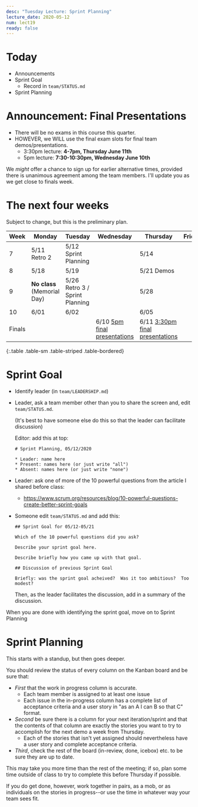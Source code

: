 ```yaml
---
desc: "Tuesday Lecture: Sprint Planning"
lecture_date: 2020-05-12
num: lect19
ready: false
---
```


# Today

* Announcements
* Sprint Goal
  - Record in `team/STATUS.md`
* Sprint Planning

# Announcement: Final Presentations

* There will be no exams in this course this quarter.
* HOWEVER, we WILL use the final exam slots for final team demos/presentations.
  - 3:30pm lecture: **4-7pm, Thursday June 11th**  
  - 5pm lecture: **7:30-10:30pm, Wednesday June 10th**
  
We *might* offer a chance to sign up for earlier alternative times, provided there is unanimous agreement among the team members.   I'll update you as we get close to finals week.

# The next four weeks

Subject to change, but this is the preliminary plan.

| Week | Monday        | Tuesday              | Wednesday |  Thursday      | Friday |
|------|---------------|----------------------|-----------|----------------|--------|
|  7   | 5/11 Retro 2 | 5/12 Sprint Planning |       | 5/14          | |
|  8   | 5/18         | 5/19                 |       | 5/21  Demos   | |
|  9   | **No class** (Memorial Day) | 5/26  Retro 3 / Sprint Planning  |  | 5/28     | |
|  10   | 6/01       | 6/02           |        | 6/05 | |
| Finals |  |  | 6/10 [5pm final presentations](https://ucsb-cs48.github.io/s20/exam/5pm_section/) | 6/11 [3:30pm final presentations](https://ucsb-cs48.github.io/s20/exam/330pm_section/) | |
{:.table .table-sm .table-striped .table-bordered}

# Sprint Goal

* Identify leader (in `team/LEADERSHIP.md`)
* Leader, ask a team member other than you to share the screen and, edit `team/STATUS.md`. 
  
  (It's best to have someone else do this so that the leader can facilitate discussion)
  
  Editor: add this at top:

  ```
  # Sprint Planning, 05/12/2020
  
  * Leader: name here
  * Present: names here (or just write "all")
  * Absent: names here (or just write "none")
  
  ```
* Leader: ask one of more of the 10 powerful questions from the article I shared before class:

  * <https://www.scrum.org/resources/blog/10-powerful-questions-create-better-sprint-goals>

* Someone edit `team/STATUS.md` and add this:

  ```
  ## Sprint Goal for 05/12-05/21
  
  Which of the 10 powerful questions did you ask?
  
  Describe your sprint goal here.
  
  Describe briefly how you came up with that goal.
  
  ## Discussion of previous Sprint Goal
  
  Briefly: was the sprint goal acheived?  Was it too ambitious?  Too modest? 
  
  ```

  Then, as the leader facilitates the discussion, add in a summary of the discussion.
  
When you are done with identifying the sprint goal, move on to Sprint Planning

# Sprint Planning

This starts with a standup, but then goes deeper.

You should review the status of every column on the Kanban board and be sure that:
* *First* that the work in progress column is accurate.
  - Each team member is assigned to at least one issue
  - Each issue in the in-progress column has a complete list of acceptance criteria and a user story in "as an A I can B so that C" format.
* *Second* be sure there is a column for your next iteration/sprint and that the contents of that column are exactly the stories you want to try to accomplish for the next demo a week from Thursday.  
  - Each of the stories that isn't yet assigned should nevertheless have a user story and complete acceptance criteria.
* *Third*, check the rest of the board (in-review, done, icebox) etc. to be sure they are up to date.

This may take you more time than the rest of the meeting; if so, plan some time outside of class to try to complete this before Thursday if possible.

If you do get done, however, work together in pairs, as a mob, or as individuals on the stories in progress--or use the time in whatever way your team sees fit.
